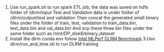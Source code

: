 1. Use run_spark.sh to run spark ETL job, the data was saved on hdfs folder of /dlrm/input
   Test and Validation data is under folder of /dlrm/output/test and validation
   Then concat the generated small binary files under the folder of train, test, validation to train_data.bin, test_data.bin and val_data.bin 
   And scp these three bin files under the same folder such as /mnt/DP_disk6/binary_dataset
2. Install the dlrm conda env follow [Intel MLPerf DLRM Benchmark](https://github.com/mlperf/training_results_v0.7/tree/master/Intel/benchmarks/dlrm/1-node-4s-cpx-pytorch)
3.Use dlrm/run_and_time.sh to run DLRM training

